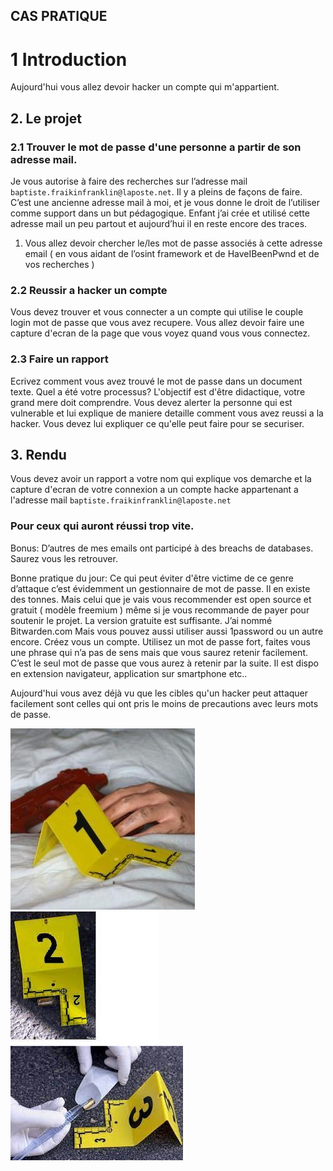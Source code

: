 
## CAS PRATIQUE


# 1 Introduction
Aujourd'hui vous allez devoir hacker un compte qui m'appartient.

## 2. Le projet
### 2.1 Trouver le mot de passe d'une personne a partir de son adresse mail.
Je vous autorise à faire des recherches sur l’adresse mail ```baptiste.fraikinfranklin@laposte.net```. Il y a pleins de façons de faire.
C’est une ancienne adresse mail à moi, et je vous donne le droit de l’utiliser comme support dans un but pédagogique. Enfant j’ai crée et utilisé cette adresse mail un peu partout et aujourd’hui il en reste encore des traces.

1) Vous allez devoir chercher le/les mot de passe associés à cette adresse email ( en vous aidant de l’osint framework et de HaveIBeenPwnd et de vos recherches )

### 2.2 Reussir a hacker un compte
Vous devez trouver et vous connecter a un compte qui utilise le couple login mot de passe que vous avez recupere.
Vous allez devoir faire une capture d'ecran de la page que vous voyez quand vous vous connectez.

### 2.3 Faire un rapport
 Ecrivez comment vous avez trouvé le mot de passe dans un document texte. Quel a été votre processus? L'objectif est d'être didactique, votre grand mere doit comprendre.
Vous devez alerter la personne qui est vulnerable et lui explique de maniere detaille comment vous avez reussi a la hacker. Vous devez lui expliquer ce qu'elle peut faire pour se securiser.


## 3. Rendu
Vous devez avoir un rapport a votre nom  qui explique vos demarche et la capture d'ecran de votre connexion a un compte hacke appartenant a l'adresse mail ```baptiste.fraikinfranklin@laposte.net```

### Pour ceux qui auront réussi trop vite.

Bonus: D’autres de mes emails ont participé à des breachs de databases. Saurez vous les retrouver.

Bonne pratique du jour:  Ce qui peut éviter d'être victime de ce genre d’attaque c’est évidemment un gestionnaire de mot de passe. Il en existe des tonnes. Mais celui que je vais vous recommender est open source et gratuit ( modèle freemium ) même si je vous recommande de payer pour soutenir le projet. La version gratuite est suffisante. J’ai nommé Bitwarden.com
Mais vous pouvez aussi utiliser aussi 1password ou un autre encore.
Créez vous un compte. Utilisez un mot de passe fort, faites vous une phrase qui n’a pas de sens mais que vous saurez retenir facilement. C’est le seul mot de passe que vous aurez à retenir par la suite. Il est dispo en extension navigateur, application sur smartphone etc..

Aujourd'hui vous avez déjà vu que les cibles qu'un hacker peut attaquer facilement sont celles qui ont pris le moins de precautions avec leurs mots de passe.


![indice_1](https://raw.githubusercontent.com/bafraikin/ressource_thp_cursus_secu/master/ressources/jour_01/indice_1.jpg)
![indice_2](https://raw.githubusercontent.com/bafraikin/ressource_thp_cursus_secu/master/ressources/jour_01/indice_2.jpg)
![indice_3](https://raw.githubusercontent.com/bafraikin/ressource_thp_cursus_secu/master/ressources/jour_01/indice_3.jpg)








